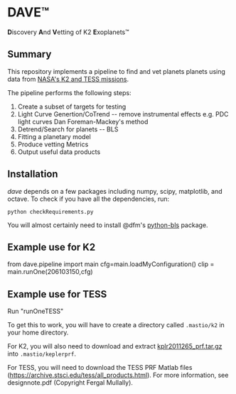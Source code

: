 # DAVE™
**D**iscovery **A**nd **V**etting of K2 **E**xoplanets™

## Summary

This repository implements a pipeline to find and vet planets planets
using data from [NASA's K2 and TESS missions](http://keplerscience.arc.nasa.gov).

The pipeline performs the following steps:

1. Create a subset of targets for testing
2. Light Curve Genertion/CoTrend -- remove instrumental effects
	e.g. PDC light curves
	     Dan Foreman-Mackey's method
3. Detrend/Search for planets -- BLS
4. Fitting a planetary model
5. Produce vetting Metrics
6. Output useful data products


## Installation

*dave* depends on a few packages including numpy, scipy, matplotlib, and octave.
To check if you have all the dependencies, run:
```
python checkRequirements.py
```

You will almost certainly need to install @dfm's [python-bls](https://github.com/dfm/python-bls) package.


## Example use for K2
from dave.pipeline import main
cfg=main.loadMyConfiguration()
clip = main.runOne(206103150,cfg)

## Example use for TESS
Run "runOneTESS"

To get this to work, you will have to create a directory called `.mastio/k2` in your home directory.

For K2, you will also need to download and extract
[kplr2011265_prf.tar.gz](https://archive.stsci.edu/pub/kepler/fpc/kplr2011265_prf.tar.gz)
into `.mastio/keplerprf`. 

For TESS, you will need to download the TESS PRF Matlab files (https://archive.stsci.edu/tess/all_products.html). For more information, see designnote.pdf (Copyright Fergal Mullally).

